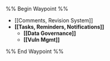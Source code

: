 
%% Begin Waypoint %%
- [[Comments, Revision System]]
- **[[Tasks, Reminders, Notifications]]**
	- **[[Data Governance]]**
	- **[[Vuln Mgmt]]**

%% End Waypoint %%
